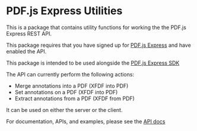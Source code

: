 # PDF.js Express Utilities

This is a package that contains utility functions for working the the PDF.js Express REST API.

This package requires that you have signed up for [PDF.js Express](https://pdfjs.express) and have enabled the API.

This package is intended to be used alongside the [PDF.js Express SDK](https://pdfjs.express/documentation)

The API can currently perform the following actions:

- Merge annotations into a PDF (XFDF into PDF)
- Set annotations on a PDF (XFDF into PDF)
- Extract annotations from a PDF (XFDF from PDF)

It can be used on either the server or the client.

For documentation, APIs, and examples, please see the [API docs](https://pdfjs.express/api/utils)